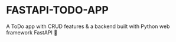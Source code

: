 # FASTAPI-TODO-APP

A ToDo app with CRUD features & a backend built with Python web framework FastAPI :snake:
